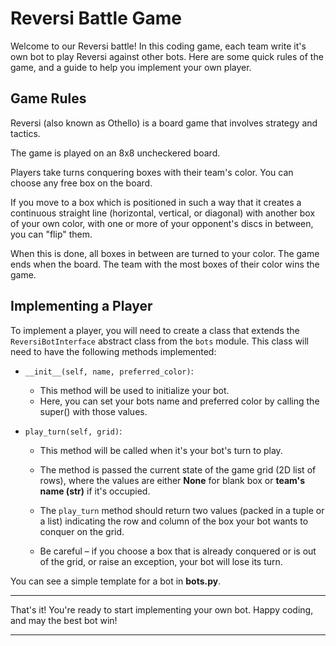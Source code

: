 
# Reversi Battle Game

Welcome to our Reversi battle! 
In this coding game, each team write it's own bot to play Reversi against other bots. Here are some quick rules of the game, 
and a guide to help you implement your own player.

## Game Rules

Reversi (also known as Othello) is a board game that involves strategy and tactics.

The game is played on an 8x8 uncheckered board. 

Players take turns conquering boxes with their team's color. You can choose any free box on the board.

If you move to a box which is positioned in such a way that it creates a continuous straight line 
(horizontal, vertical, or diagonal) with another box of your own color, 
with one or more of your opponent's discs in between, you can "flip" them.

When this is done, all boxes in between are turned to your color. 
The game ends when the board. The team with the most boxes of their color wins the game.

## Implementing a Player

To implement a player, you will need to create a class that extends the `ReversiBotInterface` abstract class from the `bots` module. This class will need to have the following methods implemented:

- `__init__(self, name, preferred_color)`: 
  - This method will be used to initialize your bot. 
  - Here, you can set your bots name and preferred color by calling the super() with those values.

- `play_turn(self, grid)`:  
  - This method will be called when it's your bot's turn to play.

  - The method is passed the current state of the game grid (2D list of rows),
  where the values are either **None** for blank box or **team's name (str)** if it's occupied.
  - The `play_turn` method should return two values (packed in a tuple or a list) 
  indicating the row and column of the box your bot wants to conquer on the grid. 
  - Be careful – if you choose a box that is already conquered or is out of the grid, or raise an exception, 
  your bot will lose its turn.

You can see a simple template for a bot in **bots.py**.

---

That's it! You're ready to start implementing your own bot. Happy coding, and may the best bot win!

---
